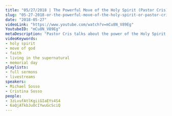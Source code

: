 ```yaml
---
title: "05/27/2018 | The Powerful Move of the Holy Spirit (Pastor Cris)"
slug: "05-27-2018-or-the-powerful-move-of-the-holy-spirit-or-pastor-cris"
date: "2018-05-27"
videoLink: "https://www.youtube.com/watch?v=mCu8N_V89Eg"
YoutubeID: "mCu8N_V89Eg"
metaDescription: "Pastor Cris talks about the power of the Holy Spirit and how he's preparing to move mightily in our lives today!"
videoKeywords:
- holy spirit
- move of god
- faith
- living in the supernatural
- memorial day
playlists:
- full sermons
- livestreams
speakers:
- Michael Sosso
- Cristina Sosso
people:
- 3zLvufAtlKgiiGIaEYs4S4
- 6aQjATkbJuOcIYwuGcSciQ
---
```

